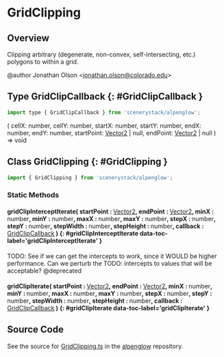 # GridClipping

## Overview

Clipping arbitrary (degenerate, non-convex, self-intersecting, etc.) polygons to within a grid.

@author Jonathan Olson &lt;jonathan.olson@colorado.edu&gt;

## Type GridClipCallback {: #GridClipCallback }


```js
import type { GridClipCallback } from 'scenerystack/alpenglow';
```


(
  cellX: <span style="color: hsla(calc(var(--md-hue) + 180deg),80%,40%,1);">number</span>,
  cellY: <span style="color: hsla(calc(var(--md-hue) + 180deg),80%,40%,1);">number</span>,
  startX: <span style="color: hsla(calc(var(--md-hue) + 180deg),80%,40%,1);">number</span>,
  startY: <span style="color: hsla(calc(var(--md-hue) + 180deg),80%,40%,1);">number</span>,
  endX: <span style="color: hsla(calc(var(--md-hue) + 180deg),80%,40%,1);">number</span>,
  endY: <span style="color: hsla(calc(var(--md-hue) + 180deg),80%,40%,1);">number</span>,
  startPoint: [Vector2](../dot/Vector2.md) | <span style="color: hsla(calc(var(--md-hue) + 180deg),80%,40%,1);">null</span>,
  endPoint: [Vector2](../dot/Vector2.md) | <span style="color: hsla(calc(var(--md-hue) + 180deg),80%,40%,1);">null</span>
) =&gt; <span style="color: hsla(calc(var(--md-hue) + 180deg),80%,40%,1);">void</span>



## Class GridClipping {: #GridClipping }


```js
import { GridClipping } from 'scenerystack/alpenglow';
```
### Static Methods

#### gridClipInterceptIterate( startPoint : <span style="font-weight: 400;">[Vector2](../dot/Vector2.md)</span>, endPoint : <span style="font-weight: 400;">[Vector2](../dot/Vector2.md)</span>, minX : <span style="font-weight: 400;"><span style="color: hsla(calc(var(--md-hue) + 180deg),80%,40%,1);">number</span></span>, minY : <span style="font-weight: 400;"><span style="color: hsla(calc(var(--md-hue) + 180deg),80%,40%,1);">number</span></span>, maxX : <span style="font-weight: 400;"><span style="color: hsla(calc(var(--md-hue) + 180deg),80%,40%,1);">number</span></span>, maxY : <span style="font-weight: 400;"><span style="color: hsla(calc(var(--md-hue) + 180deg),80%,40%,1);">number</span></span>, stepX : <span style="font-weight: 400;"><span style="color: hsla(calc(var(--md-hue) + 180deg),80%,40%,1);">number</span></span>, stepY : <span style="font-weight: 400;"><span style="color: hsla(calc(var(--md-hue) + 180deg),80%,40%,1);">number</span></span>, stepWidth : <span style="font-weight: 400;"><span style="color: hsla(calc(var(--md-hue) + 180deg),80%,40%,1);">number</span></span>, stepHeight : <span style="font-weight: 400;"><span style="color: hsla(calc(var(--md-hue) + 180deg),80%,40%,1);">number</span></span>, callback : <span style="font-weight: 400;">[GridClipCallback](../alpenglow/GridClipping.md#GridClipCallback)</span> ) {: #gridClipInterceptIterate data-toc-label='gridClipInterceptIterate' }

TODO: See if we can get the intercepts to work, since it WOULD be higher performance. Can we perturb the
TODO: intercepts to values that will be acceptable?
@deprecated

#### gridClipIterate( startPoint : <span style="font-weight: 400;">[Vector2](../dot/Vector2.md)</span>, endPoint : <span style="font-weight: 400;">[Vector2](../dot/Vector2.md)</span>, minX : <span style="font-weight: 400;"><span style="color: hsla(calc(var(--md-hue) + 180deg),80%,40%,1);">number</span></span>, minY : <span style="font-weight: 400;"><span style="color: hsla(calc(var(--md-hue) + 180deg),80%,40%,1);">number</span></span>, maxX : <span style="font-weight: 400;"><span style="color: hsla(calc(var(--md-hue) + 180deg),80%,40%,1);">number</span></span>, maxY : <span style="font-weight: 400;"><span style="color: hsla(calc(var(--md-hue) + 180deg),80%,40%,1);">number</span></span>, stepX : <span style="font-weight: 400;"><span style="color: hsla(calc(var(--md-hue) + 180deg),80%,40%,1);">number</span></span>, stepY : <span style="font-weight: 400;"><span style="color: hsla(calc(var(--md-hue) + 180deg),80%,40%,1);">number</span></span>, stepWidth : <span style="font-weight: 400;"><span style="color: hsla(calc(var(--md-hue) + 180deg),80%,40%,1);">number</span></span>, stepHeight : <span style="font-weight: 400;"><span style="color: hsla(calc(var(--md-hue) + 180deg),80%,40%,1);">number</span></span>, callback : <span style="font-weight: 400;">[GridClipCallback](../alpenglow/GridClipping.md#GridClipCallback)</span> ) {: #gridClipIterate data-toc-label='gridClipIterate' }



## Source Code

See the source for [GridClipping.ts](https://github.com/phetsims/alpenglow/blob/main/js/clip/GridClipping.ts) in the [alpenglow](https://github.com/phetsims/alpenglow) repository.
